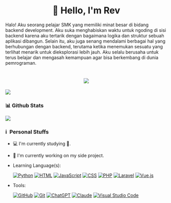 <h1 align="center"> 👋 Hello, I'm Rev</h1>
Halo! Aku seorang pelajar SMK yang memiliki minat besar di bidang backend development. Aku suka menghabiskan waktu untuk ngoding di sisi backend karena aku tertarik dengan bagaimana logika dan struktur sebuah aplikasi dibangun. Selain itu, aku juga senang mendalami berbagai hal yang berhubungan dengan backend, terutama ketika menemukan sesuatu yang terlihat menarik untuk dieksplorasi lebih jauh. Aku selalu berusaha untuk terus belajar dan mengasah kemampuan agar bisa berkembang di dunia pemrograman.

<h1 align="center">
  <img src="https://telegra.ph/file/a673fe9f094ba1add1883.gif"/> <br />
</h1>

[<img src="[https://img.shields.io/badge/instagram-%23E4405F.svg?&style=for-the-badge&logo=instagram&logoColor=white](https://camo.githubusercontent.com/aa9359eb35f92d11bb47bff9b17b39bb9a04fc3003ff6b9b9a87ff2f8e63f390/68747470733a2f2f696d672e736869656c64732e696f2f62616467652f2d4769742d626c61636b3f7374796c653d666c61742d737175617265266c6f676f3d676974)">](https://instagram.com/noru.cc)
### 📊 Github Stats

<p>
  <img src="https://github-readme-stats.vercel.app/api?username=RevAnjay&show_icons=true&theme=algolia&bg_color=00000000" />
</p>

### ℹ &nbsp;Personal Stuffs
- 💻 I'm currently studying 🚀.
- 🔭 I'm currently working on my side project.
- Learning Language(s): &nbsp;

	[![Python](https://img.shields.io/badge/Python-3776AB?logo=python&logoColor=fff)](#) [![HTML](https://img.shields.io/badge/HTML-%23E34F26.svg?logo=html5&logoColor=white)](#) [![JavaScript](https://img.shields.io/badge/JavaScript-F7DF1E?logo=javascript&logoColor=000)](#) [![CSS](https://img.shields.io/badge/CSS-639?logo=css&logoColor=fff)](#) [![PHP](https://img.shields.io/badge/php-%23777BB4.svg?&logo=php&logoColor=white)](#) [![Laravel](https://img.shields.io/badge/Laravel-%23FF2D20.svg?logo=laravel&logoColor=white)](#) [![Vue.js](https://img.shields.io/badge/Vue.js-4FC08D?logo=vuedotjs&logoColor=fff)](#)
- Tools: &nbsp;
  
  [![GitHub](https://img.shields.io/badge/GitHub-%23121011.svg?logo=github&logoColor=white)](#) [![Git](https://img.shields.io/badge/Git-F05032?logo=git&logoColor=fff)](#) [![ChatGPT](https://img.shields.io/badge/ChatGPT-74aa9c?logo=openai&logoColor=white)](#) [![Claude](https://img.shields.io/badge/Claude-D97757?logo=claude&logoColor=fff)](#) [![Visual Studio Code](https://custom-icon-badges.demolab.com/badge/Visual%20Studio%20Code-0078d7.svg?logo=vsc&logoColor=white)](#)
